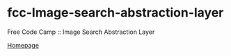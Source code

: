 # fcc-Image-search-abstraction-layer
Free Code Camp :: Image Search Abstraction Layer

[Homepage](https://img-srch-abstr-layer-osenvosem.herokuapp.com/)
